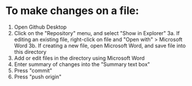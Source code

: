 # To make changes on a file:

1. Open Github Desktop
2. Click on the "Repository" menu, and select "Show in Explorer"
3a. If editing an existing file, right-click on file and "Open with" > Microsoft Word
3b. If creating a new file, open Microsoft Word, and save file into this directory
3. Add or edit files in the directory using Microsoft Word
4. Enter summary of changes into the "Summary text box"
5. Press "commit"
6. Press "push origin"
